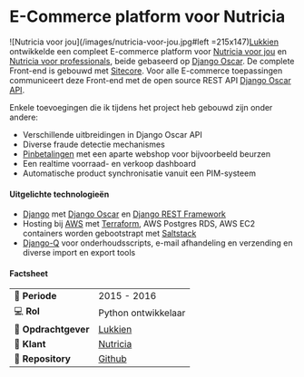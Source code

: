 # E-Commerce platform voor Nutricia

![Nutricia voor jou](/images/nutricia-voor-jou.jpg#left =215x147)[Lukkien](http://www.lukkien.nl) ontwikkelde een compleet E-commerce platform voor [Nutricia voor jou](https://www.nutriciavoorjou.nl) en [Nutricia voor professionals](https://www.nutriciavoorprofessionals.nl/), beide gebaseerd op [Django Oscar](https://github.com/django-oscar/django-oscar). De complete Front-end is gebouwd met [Sitecore](https://www.sitecore.com). Voor alle E-commerce toepassingen communiceert deze Front-end met de open source REST API [Django Oscar API](https://django-oscar-api.readthedocs.io/en/latest/).

Enkele toevoegingen die ik tijdens het project heb gebouwd zijn onder andere:
- Verschillende uitbreidingen in Django Oscar API
- Diverse fraude detectie mechanismes
- [Pinbetalingen](https://payplaza.com/nutricia-implements-point2pay/) met een aparte webshop voor bijvoorbeeld beurzen
- Een realtime voorraad- en verkoop dashboard
- Automatische product synchronisatie vanuit een PIM-systeem


#### Uitgelichte technologieën
- [Django](https://www.djangoproject.com/) met [Django Oscar](https://github.com/django-oscar/django-oscar) en [Django REST Framework](https://www.django-rest-framework.org/)
- Hosting bij [AWS](https://aws.amazon.com/) met [Terraform](https://www.terraform.io/), AWS Postgres RDS, AWS EC2 containers worden gebootstrapt met [Saltstack](https://www.saltstack.com/)
- [Django-Q](https://django-q.readthedocs.io/en/latest/) voor onderhoudsscripts, e-mail afhandeling en verzending en diverse import en export tools


#### Factsheet
|                            |                                                             |
| -------------------------- | ----------------------------------------------------------- |
| :calendar: **Periode**     | 2015 - 2016                                                 |
| :computer: **Rol**         | Python ontwikkelaar                                         |
| :office: **Opdrachtgever** | [Lukkien](https://www.lukkien.com/)                         |
| :man: **Klant**            | [Nutricia](https://www.nutriciavoorjou.nl)                  |
| :link: **Repository**      | [Github](https://github.com/django-oscar/django-oscar-api/) |
